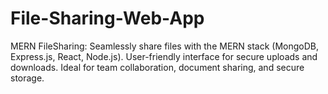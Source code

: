 # File-Sharing-Web-App
MERN FileSharing: Seamlessly share files with the MERN stack (MongoDB, Express.js, React, Node.js). User-friendly interface for secure uploads and downloads. Ideal for team collaboration, document sharing, and secure storage.
